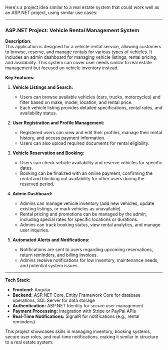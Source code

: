 Here's a project idea similar to a real estate system that could work well as an ASP.NET project, using similar use cases:

---

### ASP.NET Project: **Vehicle Rental Management System**

**Description:**  
This application is designed for a vehicle rental service, allowing customers to browse, reserve, and manage rentals for various types of vehicles. It includes an admin dashboard for managing vehicle listings, rental pricing, and availability. This system can cover user needs similar to real estate management but focused on vehicle inventory instead.

**Key Features:**

1. **Vehicle Listings and Search:**
   - Users can browse available vehicles (cars, trucks, motorcycles) and filter based on make, model, location, and rental price.
   - Each vehicle listing provides detailed specifications, rental rates, and availability status.

2. **User Registration and Profile Management:**
   - Registered users can view and edit their profiles, manage their rental history, and access payment information.
   - Users can also upload required documents for rental eligibility.

3. **Vehicle Reservation and Booking:**
   - Users can check vehicle availability and reserve vehicles for specific dates.
   - Booking can be finalized with an online payment, confirming the rental and blocking out availability for other users during the reserved period.

4. **Admin Dashboard:**
   - Admins can manage vehicle inventory (add new vehicles, update existing listings, or mark vehicles as unavailable).
   - Rental pricing and promotions can be managed by the admin, including special rates for specific locations or durations.
   - Admins can track booking status, view rental analytics, and manage user inquiries.

5. **Automated Alerts and Notifications:**
   - Notifications are sent to users regarding upcoming reservations, return reminders, and billing invoices.
   - Admins receive notifications for low inventory, maintenance needs, and potential system issues.

---

**Tech Stack:**  

- **Frontend:** Angular
- **Backend:** ASP.NET Core, Entity Framework Core for database operations, SQL Server for data storage  
- **Authentication:** ASP.NET Identity for secure user management  
- **Payment Processing:** Integration with Stripe or PayPal APIs  
- **Real-Time Notifications:** SignalR for notifications (e.g., rental reminders)

This project showcases skills in managing inventory, booking systems, secure user roles, and real-time notifications, making it similar in structure to a real estate system.
